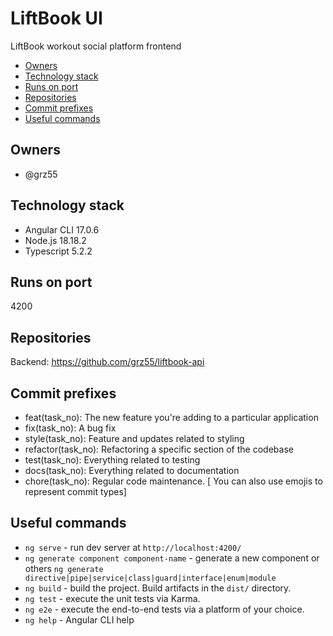 # LiftBook UI

LiftBook workout social platform frontend

- [Owners](#owners)
- [Technology stack](#technology-stack)
- [Runs on port](#runs-on-port)
- [Repositories](#repositories)
- [Commit prefixes](#commit-prefixes)
- [Useful commands](#useful-commands)

## Owners

- @grz55

## Technology stack

- Angular CLI 17.0.6
- Node.js 18.18.2
- Typescript 5.2.2

## Runs on port

4200

## Repositories

Backend: https://github.com/grz55/liftbook-api

## Commit prefixes

-   feat(task_no): The new feature you're adding to a particular application
-   fix(task_no): A bug fix
-   style(task_no): Feature and updates related to styling
-   refactor(task_no): Refactoring a specific section of the codebase
-   test(task_no): Everything related to testing
-   docs(task_no): Everything related to documentation
-   chore(task_no): Regular code maintenance. [ You can also use emojis to represent commit types]

## Useful commands

- `ng serve` - run dev server at `http://localhost:4200/`
- `ng generate component component-name` - generate a new component or others `ng generate directive|pipe|service|class|guard|interface|enum|module`
- `ng build` - build the project. Build artifacts in the `dist/` directory.
- `ng test` - execute the unit tests via Karma.
- `ng e2e` - execute the end-to-end tests via a platform of your choice.
- `ng help` - Angular CLI help

